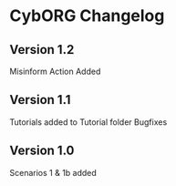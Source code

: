 # CybORG Changelog
## Version 1.2
Misinform Action Added
## Version 1.1
Tutorials added to Tutorial folder
Bugfixes
## Version 1.0
Scenarios 1 & 1b added
